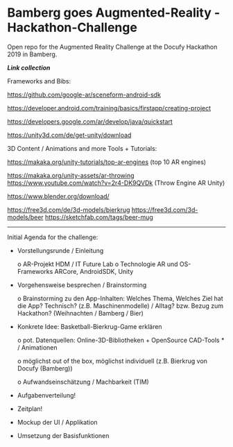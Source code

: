 # Bamberg goes Augmented-Reality - Hackathon-Challenge

Open repo for the Augmented Reality Challenge at the Docufy Hackathon 2019 in Bamberg.


***Link collection***

Frameworks and Bibs:

https://github.com/google-ar/sceneform-android-sdk

https://developer.android.com/training/basics/firstapp/creating-project

https://developers.google.com/ar/develop/java/quickstart

https://unity3d.com/de/get-unity/download

3D Content / Animations and more Tools + Tutorials:

https://makaka.org/unity-tutorials/top-ar-engines  (top 10 AR engines)

https://makaka.org/unity-assets/ar-throwing
https://www.youtube.com/watch?v=2r4-DK9QVDk  (Throw Engine AR Unity)



https://www.blender.org/download/

https://free3d.com/de/3d-models/bierkrug https://free3d.com/3d-models/beer
https://sketchfab.com/tags/beer-mug

___
Initial Agenda for the challenge:

-	Vorstellungsrunde / Einleitung

    o	AR-Projekt HDM / IT Future Lab
    o	Technologie AR und OS-Frameworks ARCore, AndroidSDK, Unity

-	Vorgehensweise besprechen / Brainstorming

    o	Brainstorming zu den App-Inhalten: Welches Thema, Welches Ziel hat die App?
      Technisch? (z.B. Maschinenmodelle) / Alltag? bzw. Bezug zum Hackathon? (Weihnachten / Bamberg / Bier) 
- Konkrete Idee: Basketball-Bierkrug-Game erklären

    o pot. Datenquellen: Online-3D-Bibliotheken + OpenSource CAD-Tools *  / Animationen 
    
    o möglichst out of the box, möglichst individuell (z.B. Bierkrug von Docufy (Bamberg))
    
    o	Aufwandseinschätzung / Machbarkeit (TIM)
    
- Aufgabenverteilung!
-	Zeitplan!
-	Mockup der UI / Applikation
-	Umsetzung der Basisfunktionen

